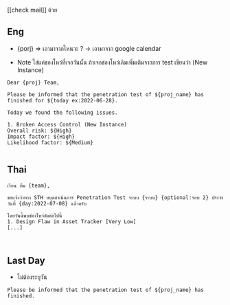 [[check mail]] ด้วย
## Eng 
- {porj} => เอามาจากไหนวะ ? -> เอามาจาก google calendar

- Note ใส่แค่ชองโหว่ที่เจอวันนั้น ถ้าเจอช่องโหว่เดิมเพิ่มเติมจากการ test เขียนว่า (New Instance)
```
Dear {proj} Team,
 
Please be informed that the penetration test of ${proj_name} has finished for ${today ex:2022-06-28}.

Today we found the following issues.

1. Broken Access Control (New Instance)
Overall risk: ${High}
Impact factor: ${High}
Likelihood factor: ${Medium}


```

## Thai
```
เรียน ทีม {team},

ขอแจ้งว่าทาง STH หยุดดำเนินการ Penetration Test ระบบ {ระบบ} {optional:รอบ 2} ประจำวันที่ {day:2022-07-08} แล้วครับ

โดยวันนี้พบช่องโหว่ดังต่อไปนี้
1. Design Flaw in Asset Tracker [Very Low]
[...]



```


## Last Day
- ไม่ต้องระบุวัน
```
Please be informed that the penetration test of ${proj_name} has finished.
```